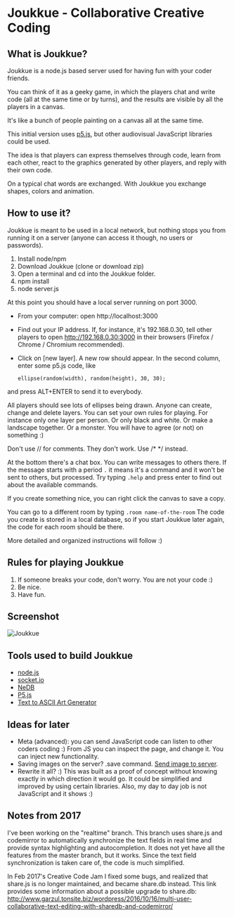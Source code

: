 # Joukkue - Collaborative Creative Coding

## What is Joukkue?

Joukkue is a node.js based server used for having fun with your coder friends.

You can think of it as a geeky game, in which the players chat and write code (all at the same time or by turns), and the results are visible by all the players in a canvas.

It's like a bunch of people painting on a canvas all at the same time.

This initial version uses [p5.js](http://p5js.org), but other audiovisual JavaScript libraries could be used.

The idea is that players can express themselves through code, learn from each other, react to the graphics generated by other players, and reply with their own code.

On a typical chat words are exchanged. With Joukkue you exchange shapes, colors and animation.

## How to use it?

Joukkue is meant to be used in a local network, but nothing stops you from running it on a server (anyone can access it though, no users or passwords).

1. Install node/npm
2. Download Joukkue (clone or download zip)
3. Open a terminal and cd into the Joukkue folder.
4. npm install
5. node server.js

At this point you should have a local server running on port 3000.

* From your computer: open http://localhost:3000
* Find out your IP address. If, for instance, it's 192.168.0.30, tell other players to open http://192.168.0.30:3000 in their browsers (Firefox / Chrome / Chromium recommended).
* Click on [new layer]. A new row should appear. In the second column, enter some p5.js code, like

    `ellipse(random(width), random(height), 30, 30);`

and press ALT+ENTER to send it to everybody.

All players should see lots of ellipses being drawn.
Anyone can create, change and delete layers. You can set your own rules for playing. For instance only one layer per person. Or only black and white. Or make a landscape together. Or a monster. You will have to agree (or not) on something :)

Don't use // for comments. They don't work. Use /* */ instead.

At the bottom there's a chat box. You can write messages to others there. If the message starts with a period ```.``` it means it's a command and it won't be sent to others, but processed. Try typing ```.help``` and press enter to find out about the available commands.

If you create something nice, you can right click the canvas to save a copy.

You can go to a different room by typing ```.room name-of-the-room``` The code you create is stored in a local database, so if you start Joukkue later again, the code for each room should be there.

More detailed and organized instructions will follow :)

## Rules for playing Joukkue

1. If someone breaks your code, don't worry. You are not your code :)
1. Be nice.
1. Have fun.

## Screenshot

![Joukkue](https://raw.githubusercontent.com/hamoid/Joukkue/master/media/Screenshot.png)

## Tools used to build Joukkue

* [node.js](http://nodejs.org/)
* [socket.io](http://socket.io)
* [NeDB](https://github.com/louischatriot/nedb)
* [P5.js](http://p5js.org)
* [Text to ASCII Art Generator](http://patorjk.com/software/taag/)

## Ideas for later

* Meta (advanced): you can send JavaScript code can listen to other coders coding :) From JS you can inspect the page, and change it. You can inject new functionality.
* Saving images on the server? .save command. [Send image to server](http://www.websector.de/blog/2011/12/22/pushing-binary-image-data-using-node-js-and-socket-io/).
* Rewrite it all? :) This was built as a proof of concept without knowing exactly in which direction it would go. It could be simplified and improved by using certain libraries. Also, my day to day job is not JavaScript and it shows :)

## Notes from 2017

I've been working on the "realtime" branch. This branch uses share.js and codemirror to automatically synchronize the text fields in real time and provide syntax highlighting and autocompletion. It does not yet have all the features from the master branch, but it works. Since the text field synchronization is taken care of, the code is much simplified. 

In Feb 2017's Creative Code Jam I fixed some bugs, and realized that share.js is no longer maintained, and became share.db instead. This link provides some information about a possible upgrade to share.db: http://www.garzul.tonsite.biz/wordpress/2016/10/16/multi-user-collaborative-text-editing-with-sharedb-and-codemirror/
